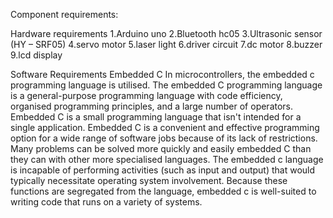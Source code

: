 Component requirements:

Hardware requirements
1.Arduino uno
2.Bluetooth hc05
3.Ultrasonic sensor (HY – SRF05)
4.servo motor
5.laser light
6.driver circuit
7.dc motor
8.buzzer
9.lcd display

Software Requirements
Embedded C
In microcontrollers, the embedded c programming language is utilised. The embedded C programming language is a general-purpose programming language with code efficiency, organised programming principles, and a
large number of operators. Embedded C is a small programming language that isn't intended for a single application. Embedded C is a convenient and effective programming option for a wide range of software jobs because of
its lack of restrictions. Many problems can be solved more quickly and easily embedded C than they can with other more specialised languages. The embedded c language is incapable of performing activities (such as input and
output) that would typically necessitate operating system involvement. Because these functions are segregated from the language, embedded c is well-suited to writing code that runs on a variety of systems. 
